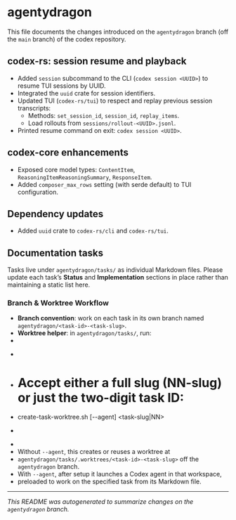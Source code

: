 # agentydragon

This file documents the changes introduced on the `agentydragon` branch
(off the `main` branch) of the codex repository.

## codex-rs: session resume and playback
- Added `session` subcommand to the CLI (`codex session <UUID>`) to resume TUI sessions by UUID.
- Integrated the `uuid` crate for session identifiers.
- Updated TUI (`codex-rs/tui`) to respect and replay previous session transcripts:
  - Methods: `set_session_id`, `session_id`, `replay_items`.
  - Load rollouts from `sessions/rollout-<UUID>.jsonl`.
- Printed resume command on exit: `codex session <UUID>`.

## codex-core enhancements
- Exposed core model types: `ContentItem`, `ReasoningItemReasoningSummary`, `ResponseItem`.
- Added `composer_max_rows` setting (with serde default) to TUI configuration.

## Dependency updates
- Added `uuid` crate to `codex-rs/cli` and `codex-rs/tui`.

## Documentation tasks

Tasks live under `agentydragon/tasks/` as individual Markdown files. Please update each task’s **Status** and **Implementation** sections in place rather than maintaining a static list here.

### Branch & Worktree Workflow

- **Branch convention**: work on each task in its own branch named `agentydragon/<task-id>-<task-slug>`.
- **Worktree helper**: in `agentydragon/tasks/`, run:
-
-   ```sh
-   # Accept either a full slug (NN-slug) or just the two-digit task ID:
-   create-task-worktree.sh [--agent] <task-slug|NN>
-   ```
-
-  Without `--agent`, this creates or reuses a worktree at
-  `agentydragon/tasks/.worktrees/<task-id>-<task-slug>` off the `agentydragon` branch.
-  With `--agent`, after setup it launches a Codex agent in that workspace,
-  preloaded to work on the specified task from its Markdown file.

---

*This README was autogenerated to summarize changes on the `agentydragon` branch.*